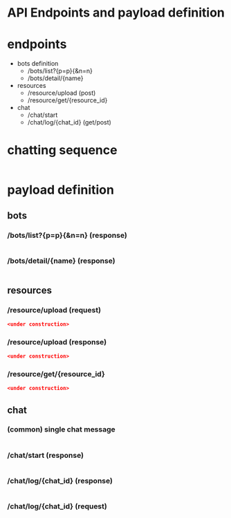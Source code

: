API Endpoints and payload definition
======================================

# endpoints

 - bots definition
   - /bots/list?{p=p}{&n=n}
   - /bots/detail/{name}
 - resources
   - /resource/upload (post)
   - /resource/get/{resource_id}
 - chat
   - /chat/start
   - /chat/log/{chat_id} (get/post)



# chatting sequence

```mermaid

```


# payload definition

## bots

### /bots/list?{p=p}{&n=n} (response)
```json

```


### /bots/detail/{name} (response)
```json

```

## resources

### /resource/upload (request)
```json
<under construction>
```

### /resource/upload (response)
```json
<under construction>
```

### /resource/get/{resource_id}
```json
<under construction>
```


## chat

### (common) single chat message 
```json

```


### /chat/start (response)
```json

```


### /chat/log/{chat_id} (response)
```json

```


### /chat/log/{chat_id} (request)
```json

```


